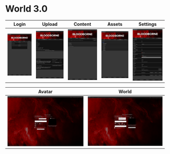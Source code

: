 # **World 3.0**

| Login                              | Upload                               | Content                                  | Assets                               | Settings                                  |
| :--------------------------------: | :----------------------------------: | :--------------------------------------: | :----------------------------------: | :---------------------------------------: |
| ![Login](../Asset/Image/Login.png) | ![Upload](../Asset/Image/Upload.png) | ![Content](../Asset/Image/Content.png)   | ![Assets](../Asset/Image/Assets.png) | ![Settings](../Asset/Image/Settings.png)  |

| Avatar                                  | World                                 |
| :-------------------------------------: | :-----------------------------------: |
| ![Avatar](../../Asset/Image/Avatar.png) | ![World](../../Asset/Image/World.png) |
